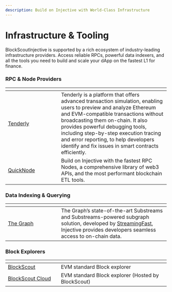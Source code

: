 ```yaml
---
description: Build on Injective with World-Class Infrastructure
---
```


# Infrastructure & Tooling

BlockScoutInjective is supported by a rich ecosystem of industry-leading infrastructure providers. Access reliable RPCs, powerful data indexers, and all the tools you need to build and scale your dApp on the fastest L1 for finance.

### RPC & Node Providers

<table data-header-hidden><thead><tr><th width="150.140625"></th><th></th></tr></thead><tbody><tr><td><a href="https://dashboard.tenderly.co/explorer/injective-testnet">Tenderly</a></td><td>Tenderly is a platform that offers advanced transaction simulation, enabling users to preview and analyze Ethereum and EVM-compatible transactions without broadcasting them on-chain. It also provides powerful debugging tools, including step-by-step execution tracing and error reporting, to help developers identify and fix issues in smart contracts efficiently.</td></tr><tr><td><a href="https://www.quicknode.com/chains/inj">QuickNode</a></td><td>Build on Injective with the fastest RPC Nodes, a comprehensive library of web3 APIs, and the most performant blockchain ETL tools.</td></tr></tbody></table>

### **Data Indexing & Querying**

<table data-header-hidden><thead><tr><th width="150.27734375"></th><th></th></tr></thead><tbody><tr><td><a href="https://thegraph.com/networks/injective/?subnetwork=injective-testnet">The Graph</a></td><td>The Graph’s state-of-the-art Substreams and Substreams-powered subgraph solution, developed by <a href="https://www.streamingfast.io/?ref=blog.injective.com">StreamingFast</a>, Injective provides developers seamless access to on-chain data.</td></tr></tbody></table>

### Block Explorers

<table data-header-hidden><thead><tr><th width="149.71484375"></th><th></th></tr></thead><tbody><tr><td><a href="https://testnet.blockscout.injective.network/blocks">BlockScout</a></td><td>EVM standard Block explorer</td></tr><tr><td><a href="https://testnet-injective.cloud.blockscout.com">BlockScout Cloud</a></td><td>EVM standard Block explorer (Hosted by BlockScout)</td></tr></tbody></table>
